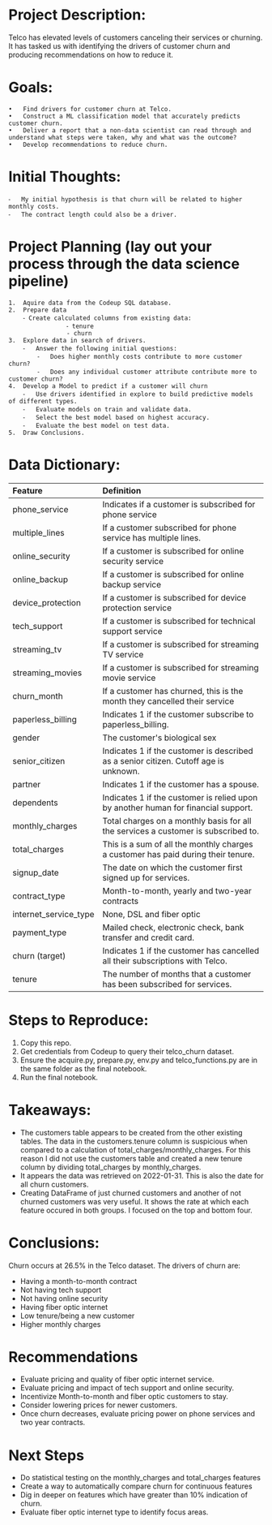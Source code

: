 # Project Description:

Telco has elevated levels of customers canceling their services or churning. It has tasked us with identifying the drivers of customer churn and producing recommendations on how to reduce it. 

# Goals:
	•	Find drivers for customer churn at Telco.
	•	Construct a ML classification model that accurately predicts customer churn.
	•	Deliver a report that a non-data scientist can read through and understand what steps were taken, why and what was the outcome?
	•	Develop recommendations to reduce churn.

# Initial Thoughts:
	⁃	My initial hypothesis is that churn will be related to higher monthly costs. 
	⁃	The contract length could also be a driver.

# Project Planning (lay out your process through the data science pipeline)
	1.	Aquire data from the Codeup SQL database.
	2.	Prepare data
		⁃ Create calculated columns from existing data:
            		⁃ tenure
            		- churn
	3.	Explore data in search of drivers.
		⁃	Answer the following initial questions:
			⁃	Does higher monthly costs contribute to more customer churn?
			⁃	Does any individual customer attribute contribute more to customer churn?
	4.	Develop a Model to predict if a customer will churn
		⁃	Use drivers identified in explore to build predictive models of different types.
		⁃	Evaluate models on train and validate data.
		⁃	Select the best model based on highest accuracy.
		⁃	Evaluate the best model on test data.
	5.	Draw Conclusions.


# Data Dictionary:


| Feature |	Definition |
|:--------|:-----------|
|phone_service| Indicates if a customer is subscribed for phone service |
|multiple_lines| If a customer subscribed for phone service has multiple lines.|
|online_security| If a customer is subscribed for online security service |
|online_backup|  If a customer is subscribed for online backup service |
|device_protection|  If a customer is subscribed for device protection service |
|tech_support|  If a customer is subscribed for technical support service |
|streaming_tv|  If a customer is subscribed for streaming TV service |
|streaming_movies|  If a customer is subscribed for streaming movie service |
|churn_month|  If a customer has churned, this is the month they cancelled their service |
|paperless_billing| Indicates 1 if the customer subscribe to paperless_billing. |
|gender| The customer's biological sex |
|senior_citizen| Indicates 1 if the customer is described as a senior citizen. Cutoff age is unknown. |
|partner| Indicates 1 if the customer has a spouse. |
|dependents| Indicates 1 if the customer is relied upon by another human for financial support. |
|monthly_charges| Total charges on a monthly basis for all the services a customer is subscribed to.|
|total_charges| This is a sum of all the monthly charges a customer has paid during their tenure.|
|signup_date| The date on which the customer first signed up for services. |
|contract_type| Month-to-month, yearly and two-year contracts|
|internet_service_type| None, DSL and fiber optic |
|payment_type| Mailed check, electronic check, bank transfer and credit card. |
|churn (target)| Indicates 1 if the customer has cancelled all their subscriptions with Telco. |
|tenure| The number of months that a customer has been subscribed for services. |


# Steps to Reproduce:
1. Copy this repo.
2. Get credentials from Codeup to query their telco_churn dataset.
3. Ensure the acquire.py, prepare.py, env.py and telco_functions.py are in the same folder as the final notebook.
3. Run the final notebook.

# Takeaways:

- The customers table appears to be created from the other existing tables. The data in the customers.tenure column is suspicious when compared to a calculation of total_charges/monthly_charges. For this reason I did not use the customers table and created a new tenure column by dividing total_charges by monthly_charges.
- It appears the data was retrieved on 2022-01-31. This is also the date for all churn customers.
- Creating DataFrame of just churned customers and another of not churned customers was very useful. It shows the rate at which each feature occured in both groups. I focused on the top and bottom four.

# Conclusions:

Churn occurs at 26.5% in the Telco dataset. The drivers of churn are: 
- Having a month-to-month contract
- Not having tech support
- Not having online security
- Having fiber optic internet
- Low tenure/being a new customer
- Higher monthly charges

# Recommendations

- Evaluate pricing and quality of fiber optic internet service.
- Evaluate pricing and impact of tech support and online security.
- Incentivize Month-to-month and fiber optic customers to stay.
- Consider lowering prices for newer customers.
- Once churn decreases, evaluate pricing power on phone services and two year contracts.

# Next Steps
- Do statistical testing on the monthly_charges and total_charges features
- Create a way to automatically compare churn for continuous features
- Dig in deeper on features which have greater than 10% indication of churn.
- Evaluate fiber optic internet type to identify focus areas.
